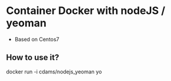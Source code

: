 Container Docker with nodeJS / yeoman
=============

 - Based on Centos7

How to use it?
--------------

docker run -i cdams/nodejs_yeoman yo